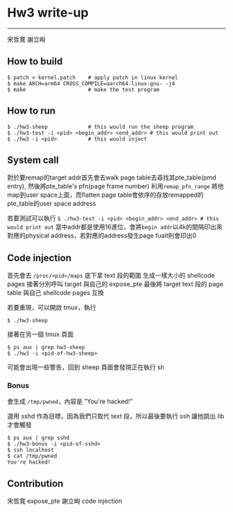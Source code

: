 # Hw3 write-up
-----------------
宋哲寬 謝立峋
## How to build
```
$ patch < kernel.patch    # apply patch in linux kernel
$ make ARCH=arm64 CROSS_COMPILE=aarch64-linux-gnu- -j4
$ make                    # make the test program
```
## How to run
```
$ ./hw3-sheep             # this would run the sheep program
$ ./hw3-test -i <pid> <begin_addr> <end_addr> # this would print out 
$ ./hw3 -i <pid>          # this would inject 
```
## System call
對於要remap的target addr首先會去walk page table去尋找其pte_table(pmd entry), 然後將pte_table's pfn(page frame number)
利用`remap_pfn_range` 將他map到user space上面，而flatten page table會依序的存放remapped的pte_table的user space address

若要測試可以執行 `$ ./hw3-test -i <pid> <begin_addr> <end_addr> # this would print out`
當中addr都是使用16進位，會將`begin addr`以4k的間隔印出來對應的physical address，若對應的address發生page fualt則會印出0
## Code injection

首先會去 `/proc/<pid>/maps` 底下拿 text 段的範圍
生成一樣大小的 shellcode pages
接著分別呼叫 target 與自己的 expose_pte
最後將 target text 段的 page table 與自己 shellcode pages 互換

若要重現，可以開啟 tmux，執行

```
$ ./hw3-sheep
```

接著在另一個 tmux 頁面

```
$ ps aux | grep hw3-sheep
$ ./hw3 -i <pid-of-hw3-sheep>
```

可能會出現一些警告，回到 sheep 頁面會發現正在執行 sh

### Bonus

會生成 `/tmp/pwned`，內容是 "You're hacked!"

選用 sshd 作為目標，因為我們只取代 text 段，所以最後要執行 ssh 讓他跳出 lib 才會觸發

```
$ ps aux | grep sshd
$ ./hw3-bonus -i <pid-of-sshd>
$ ssh localhost
$ cat /tmp/pwned
You're hacked!
```

## Contribution 
宋哲寬 expose_pte
謝立峋 code injection
